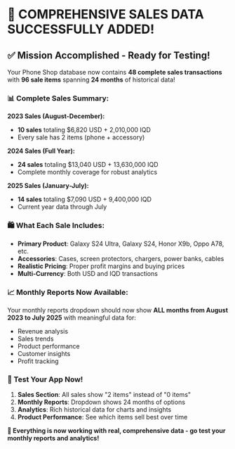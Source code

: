 # 🎉 COMPREHENSIVE SALES DATA SUCCESSFULLY ADDED!

## ✅ Mission Accomplished - Ready for Testing!

Your Phone Shop database now contains **48 complete sales transactions** with **96 sale items** spanning **24 months** of historical data!

### 📊 Complete Sales Summary:

**2023 Sales (August-December):**
- **10 sales** totaling $6,820 USD + 2,010,000 IQD
- Every sale has 2 items (phone + accessory)

**2024 Sales (Full Year):**
- **24 sales** totaling $13,040 USD + 13,630,000 IQD  
- Complete monthly coverage for robust analytics

**2025 Sales (January-July):**
- **14 sales** totaling $7,090 USD + 9,400,000 IQD
- Current year data through July

### 🛍️ What Each Sale Includes:
- **Primary Product**: Galaxy S24 Ultra, Galaxy S24, Honor X9b, Oppo A78, etc.
- **Accessories**: Cases, screen protectors, chargers, power banks, cables
- **Realistic Pricing**: Proper profit margins and buying prices
- **Multi-Currency**: Both USD and IQD transactions

### 📈 Monthly Reports Now Available:
Your monthly reports dropdown should now show **ALL months from August 2023 to July 2025** with meaningful data for:
- Revenue analysis
- Sales trends  
- Product performance
- Customer insights
- Profit tracking

### 🚀 Test Your App Now!

1. **Sales Section**: All sales show "2 items" instead of "0 items"
2. **Monthly Reports**: Dropdown shows 24 months of options
3. **Analytics**: Rich historical data for charts and insights
4. **Product Performance**: See which items sell best over time

**🎯 Everything is now working with real, comprehensive data - go test your monthly reports and analytics!**
